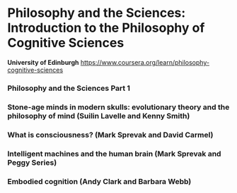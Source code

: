 # Philosophy and the Sciences: Introduction to the Philosophy of Cognitive Sciences

**University of Edinburgh**
https://www.coursera.org/learn/philosophy-cognitive-sciences

### Philosophy and the Sciences Part 1

### Stone-age minds in modern skulls: evolutionary theory and the philosophy of mind (Suilin Lavelle and Kenny Smith)

### What is consciousness? (Mark Sprevak and David Carmel)

### Intelligent machines and the human brain (Mark Sprevak and Peggy Series)

### Embodied cognition (Andy Clark and Barbara Webb)